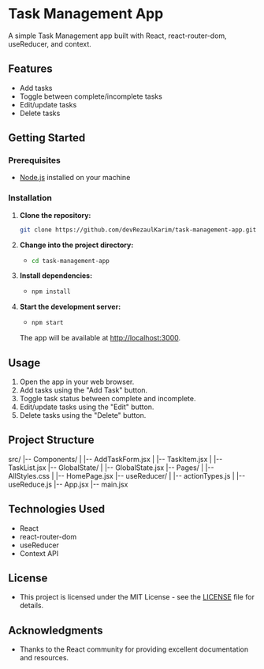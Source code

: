 # Task Management App

A simple Task Management app built with React, react-router-dom, useReducer, and context.

## Features

- Add tasks
- Toggle between complete/incomplete tasks
- Edit/update tasks
- Delete tasks

## Getting Started

### Prerequisites

- [Node.js](https://nodejs.org/) installed on your machine

### Installation

1. **Clone the repository:**

   ```bash
   git clone https://github.com/devRezaulKarim/task-management-app.git


2. **Change into the project directory:**
   - ```bash
     cd task-management-app
     ```

3. **Install dependencies:**
   - ```bash
     npm install
     ```

4. **Start the development server:**
   - ```bash
     npm start
     ```

   The app will be available at [http://localhost:3000](http://localhost:3000).

## Usage

1. Open the app in your web browser.
2. Add tasks using the "Add Task" button.
3. Toggle task status between complete and incomplete.
4. Edit/update tasks using the "Edit" button.
5. Delete tasks using the "Delete" button.

## Project Structure


src/
|-- Components/
|   |-- AddTaskForm.jsx
|   |-- TaskItem.jsx
|   |-- TaskList.jsx
|-- GlobalState/
|   |-- GlobalState.jsx 
|-- Pages/
|   |-- AllStyles.css
|   |-- HomePage.jsx
|-- useReducer/
|   |-- actionTypes.js
|   |-- useReduce.js
|-- App.jsx
|-- main.jsx



## Technologies Used

- React
- react-router-dom
- useReducer
- Context API

## License

- This project is licensed under the MIT License - see the [LICENSE](LICENSE) file for details.

## Acknowledgments

- Thanks to the React community for providing excellent documentation and resources.

